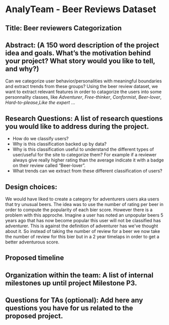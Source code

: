 # AnalyTeam - Beer Reviews Dataset

## Title: Beer reviewers Categorization 

## Abstract: (A 150 word description of the project idea and goals. What’s the motivation behind your project? What story would you like to tell, and why?)
Can we categorize user behavior/personalities with meaningful boundaries and extract trends from these groups? Using the beer review dataset, we want to extract relevant features in order to catagorize the users into some personnality classes, like *Adventurer*, *Free-thinker*, *Conformist*, *Beer-lover*, *Hard-to-please*,*Like the expert* ... 

## Research Questions: A list of research questions you would like to address during the project.
* How do we classify users?
* Why is this classification backed up by data?
* Why is this classification useful to understand the different types of user/useful for the site to categorize them? For example if a reviewer always give really higher rating than the average indicate it with a badge on their review called “Beer-lover”.
* What trends can we extract from these different classification of users? 

## Design choices:

We would have liked to create a category for adventurers users aka users that try unusual beers.
The idea was to use the number of rating per beer in order to compute the popularity of each bier score.
However there is a problem with this approche. Imagine a user has noted an unpopular beers 5 years ago that has now become popular this user will not be classified has adventurer. This is against the definition of adventurer has we've thought about it.
So instead of taking the number of review for a beer we now take the number of review for this bier but in a 2 year timelaps in order to get a better adventurous score.

## Proposed timeline

## Organization within the team: A list of internal milestones up until project Milestone P3.

## Questions for TAs (optional): Add here any questions you have for us related to the proposed project.
